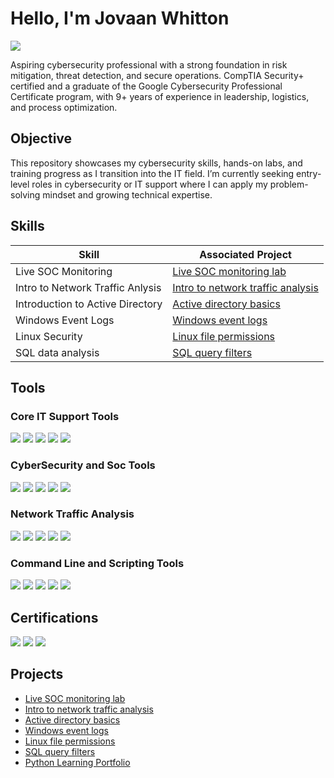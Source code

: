 # Hello, I'm Jovaan Whitton
<a href="https://linkedin.com/in/jovaan-whitton-profile"><img src="https://img.shields.io/badge/-LinkedIn-0072b1?&style=for-the-badge&logo=linkedin&logoColor=white" /></a>

Aspiring cybersecurity professional with a strong foundation in risk mitigation, threat detection, and secure operations. CompTIA Security+ certified and a graduate of the Google Cybersecurity Professional Certificate program, with 9+ years of experience in leadership, logistics, and process optimization.
## Objective

This repository showcases my cybersecurity skills, hands-on labs, and training progress as I transition into the IT field. I’m currently seeking entry-level roles in cybersecurity or IT support where I can apply my problem-solving mindset and growing technical expertise.

## Skills

| Skill                                         | Associated Project         |
|-----------------------------------------------|----------------------------|
| Live SOC Monitoring         | <a href="https://github.com/Jovaan-Whitton/live-soc-monitoring-letsdefend">Live SOC monitoring lab</a>|
| Intro to Network Traffic Anlysis | <a href="https://github.com/Jovaan-Whitton/intro-to-network-traffic-analysis-htb">Intro to network traffic analysis</a>|
| Introduction to Active Directory      | <a href="https://github.com/Jovaan-Whitton/active-directory-basics-htb">Active directory basics</a>|
| Windows Event Logs      | <a href="https://github.com/Jovaan-Whitton/windows-event-logs-htb">Windows event logs</a>|
| Linux Security                  | <a href="https://github.com/Jovaan-Whitton/Linux-File-Permissions">Linux file permissions</a>|
| SQL data analysis | <a href="https://github.com/Jovaan-Whitton/SQL-Query-Filters">SQL query filters</a>|

## Tools

### Core IT Support Tools
<div>
    <img src="https://img.shields.io/badge/-Windows%2010-0078D6?style=for-the-badge&logo=windows&logoColor=white" />
    <img src="https://img.shields.io/badge/-Active%20Directory-003366?style=for-the-badge&logo=microsoft&logoColor=white" />
    <img src="https://img.shields.io/badge/-PowerShell-012456?style=for-the-badge&logo=powershell&logoColor=white" />
    <img src="https://img.shields.io/badge/-Microsoft%20365-D83B01?style=for-the-badge&logo=microsoft&logoColor=white" />
    <img src="https://img.shields.io/badge/-ServiceNow-1E90FF?style=for-the-badge&logo=servicenow&logoColor=white" />

</div>

### CyberSecurity and Soc Tools
<div>
    <img src="https://img.shields.io/badge/-Splunk-000000?style=for-the-badge&logo=splunk&logoColor=white" />
    <img src="https://img.shields.io/badge/-Chronicle%20SIEM-4285F4?style=for-the-badge&logo=google&logoColor=white" />
    <img src="https://img.shields.io/badge/-VirusTotal-394EFF?style=for-the-badge&logo=virustotal&logoColor=white" />
    <img src="https://img.shields.io/badge/-MITRE%20ATT%26CK-FF4F00?style=for-the-badge&logo=mitre&logoColor=white" />
    <img src="https://img.shields.io/badge/-LetsDefend-111111?style=for-the-badge&logo=letsdefend&logoColor=white" />

</div>

### Network Traffic Analysis
<div>
    <img src="https://img.shields.io/badge/-Wireshark-1679A7?&style=for-the-badge&logo=Wireshark&logoColor=white" />
    <img src="https://img.shields.io/badge/-TCPdump-005F87?style=for-the-badge&logo=gnu-bash&logoColor=white" />
    <img src="https://img.shields.io/badge/-Nmap-004170?style=for-the-badge&logo=nmap&logoColor=white" />
    <img src="https://img.shields.io/badge/-Metasploit-6700AA?style=for-the-badge&logo=metasploit&logoColor=white" />
    <img src="https://img.shields.io/badge/-Netcat-000000?style=for-the-badge&logo=gnu-bash&logoColor=white" />

</div>

### Command Line and Scripting Tools
<div>
    <img src="https://img.shields.io/badge/-Linux%20CLI-FCC624?style=for-the-badge&logo=linux&logoColor=black" />
    <img src="https://img.shields.io/badge/-Windows%20CMD-000000?style=for-the-badge&logo=windows&logoColor=white" />
    <img src="https://img.shields.io/badge/-Bash-4EAA25?style=for-the-badge&logo=gnu-bash&logoColor=white" />
    <img src="https://img.shields.io/badge/-Git-F05032?style=for-the-badge&logo=git&logoColor=white" />
    <img src="https://img.shields.io/badge/-GitHub-181717?style=for-the-badge&logo=github&logoColor=white" />

## Certifications
<div>
<img src="https://img.shields.io/badge/-Security%2B-FF0000?&style=for-the-badge&logo=CompTIA&logoColor=white" />
<img src="https://img.shields.io/badge/-Google%20Cybersecurity%20Certificate-4285F4?&style=for-the-badge&logo=Google&logoColor=white" />
<img src="https://img.shields.io/badge/Google%20IT%20Support%20Certificate-4285F4?style=for-the-badge&logo=google&logoColor=white" />
</div>

## Projects
- <a href="https://github.com/Jovaan-Whitton/live-soc-monitoring-letsdefend">Live SOC monitoring lab</a>
- <a href="https://github.com/Jovaan-Whitton/intro-to-network-traffic-analysis-htb">Intro to network traffic analysis</a>
- <a href="https://github.com/Jovaan-Whitton/active-directory-basics-htb">Active directory basics</a>
- <a href="https://github.com/Jovaan-Whitton/windows-event-logs-htb">Windows event logs</a>
- <a href="https://github.com/Jovaan-Whitton/Linux-File-Permissions">Linux file permissions</a>
- <a href="https://github.com/Jovaan-Whitton/SQL-Query-Filters">SQL query filters</a>
- <a href="https://github.com/Jovaan-Whitton/Python-Learning-Portfolio">Python Learning Portfolio</a>


